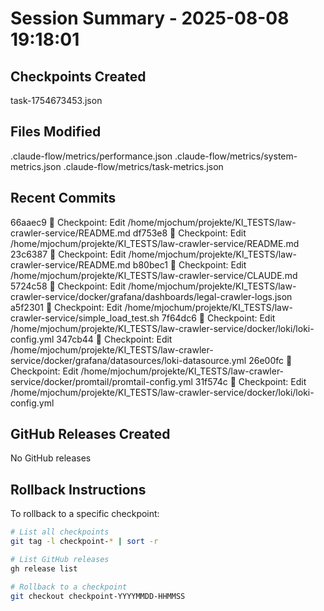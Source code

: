 # Session Summary - 2025-08-08 19:18:01

## Checkpoints Created
task-1754673453.json

## Files Modified
.claude-flow/metrics/performance.json
.claude-flow/metrics/system-metrics.json
.claude-flow/metrics/task-metrics.json

## Recent Commits
66aaec9 🔖 Checkpoint: Edit /home/mjochum/projekte/KI_TESTS/law-crawler-service/README.md
df753e8 🔖 Checkpoint: Edit /home/mjochum/projekte/KI_TESTS/law-crawler-service/README.md
23c6387 🔖 Checkpoint: Edit /home/mjochum/projekte/KI_TESTS/law-crawler-service/README.md
b80bec1 🔖 Checkpoint: Edit /home/mjochum/projekte/KI_TESTS/law-crawler-service/CLAUDE.md
5724c58 🔖 Checkpoint: Edit /home/mjochum/projekte/KI_TESTS/law-crawler-service/docker/grafana/dashboards/legal-crawler-logs.json
a5f2301 🔖 Checkpoint: Edit /home/mjochum/projekte/KI_TESTS/law-crawler-service/simple_load_test.sh
7f64dc6 🔖 Checkpoint: Edit /home/mjochum/projekte/KI_TESTS/law-crawler-service/docker/loki/loki-config.yml
347cb44 🔖 Checkpoint: Edit /home/mjochum/projekte/KI_TESTS/law-crawler-service/docker/grafana/datasources/loki-datasource.yml
26e00fc 🔖 Checkpoint: Edit /home/mjochum/projekte/KI_TESTS/law-crawler-service/docker/promtail/promtail-config.yml
31f574c 🔖 Checkpoint: Edit /home/mjochum/projekte/KI_TESTS/law-crawler-service/docker/loki/loki-config.yml

## GitHub Releases Created
No GitHub releases

## Rollback Instructions
To rollback to a specific checkpoint:
```bash
# List all checkpoints
git tag -l checkpoint-* | sort -r

# List GitHub releases
gh release list

# Rollback to a checkpoint
git checkout checkpoint-YYYYMMDD-HHMMSS
```
